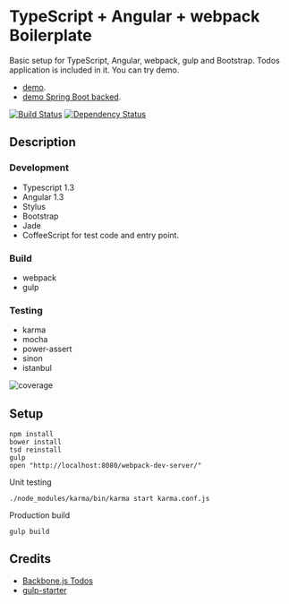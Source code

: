 # TypeScript + Angular + webpack Boilerplate

Basic setup for TypeScript, Angular, webpack, gulp and Bootstrap. Todos application is included in it. You can try demo.
* [demo][demo-url].
* [demo Spring Boot backed][demo-spring-boot-backed].

[![Build Status][travis-image]][travis-url]
[![Dependency Status][gemnasium-image]][gemnasium-url]

## Description

### Development

* Typescript 1.3
* Angular 1.3
* Stylus
* Bootstrap
* Jade
* CoffeeScript for test code and entry point.

### Build

* webpack
* gulp

### Testing

* karma
* mocha
* power-assert
* sinon
* istanbul

![coverage](https://github.com/akirasosa/ts-ng-weback/wiki/images/coverage.jpg)

## Setup

```
npm install
bower install
tsd reinstall
gulp
open "http://localhost:8080/webpack-dev-server/"
```

Unit testing

```
./node_modules/karma/bin/karma start karma.conf.js
```

Production build

```
gulp build
```

## Credits

* [Backbone.js Todos](http://backbonejs.org/examples/todos/)
* [gulp-starter](https://github.com/greypants/gulp-starter)

[demo-url]: http://ts-ng-webpack.5ik.biz/
[demo-spring-boot-backed]: http://rocky-anchorage-1766.herokuapp.com/
[travis-url]: https://travis-ci.org/akirasosa/ts-ng-webpack
[travis-image]: https://travis-ci.org/akirasosa/ts-ng-webpack.svg
[gemnasium-url]: https://gemnasium.com/akirasosa/ts-ng-webpack
[gemnasium-image]: https://gemnasium.com/akirasosa/ts-ng-webpack.svg
